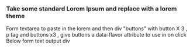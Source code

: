 ### Take some standard Lorem Ipsum and replace with a lorem theme

Form textarea to paste in the lorem and then div "buttons" with button X 3 , p tag and buttons x3 , give buttons a data-flavor attribute to use in on click
Below form text output div
